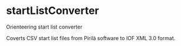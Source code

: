 # startListConverter
Orienteering start list converter

Coverts CSV start list files from Pirilä software to IOF XML 3.0 format.
